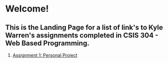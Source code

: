 # Welcome!

## This is the Landing Page for a list of link's to Kyle Warren's assignments completed in CSIS 304 - Web Based Programming.

1. <a href = "./PersonalProject/homePage.html">Assignment 1: Personal Project</a>


